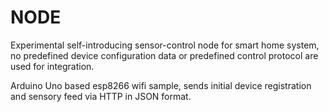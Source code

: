 # NODE
Experimental self-introducing sensor-control node for smart home system, no predefined device configuration data or predefined control
protocol are used for integration. 

Arduino Uno based esp8266 wifi sample, sends initial device registration and sensory feed via HTTP in JSON format.  
